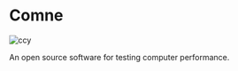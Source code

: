 # Comne
![ccy](https://user-images.githubusercontent.com/123795586/218001120-99c6e67d-2645-4202-87ee-bec25fd8594a.png)

An open source software for testing computer performance.
